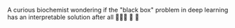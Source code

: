 A curious biochemist wondering if the "black box" problem in deep learning has an interpretable solution after all 🕵🏽‍♀️ 🧬 💾
